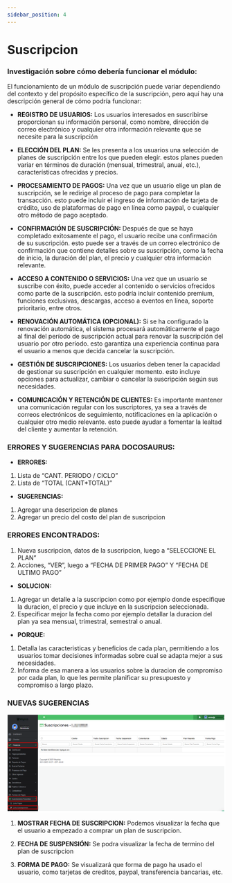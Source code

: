 ```yaml
---
sidebar_position: 4
---
```


# Suscripcion

### Investigación sobre cómo debería funcionar el módulo:

El funcionamiento de un módulo de suscripción puede variar dependiendo
del contexto y del propósito específico de la suscripción, pero aquí hay una
descripción general de cómo podría funcionar:


- **REGISTRO DE USUARIOS:**
Los usuarios interesados en suscribirse proporcionan
su información personal, como nombre, dirección de correo electrónico y
cualquier otra información relevante que se necesite para la suscripción

- **ELECCIÓN DEL PLAN:**
Se les presenta a los usuarios una selección de planes de
suscripción entre los que pueden elegir. estos planes pueden variar en
términos de duración (mensual, trimestral, anual, etc.), características
ofrecidas y precios.

- **PROCESAMIENTO DE PAGOS:**
Una vez que un usuario elige un plan de
suscripción, se le redirige al proceso de pago para completar la transacción.
esto puede incluir el ingreso de información de tarjeta de crédito, uso de
plataformas de pago en línea como paypal, o cualquier otro método de
pago aceptado.

- **CONFIRMACIÓN DE SUSCRIPCIÓN:**
Después de que se haya completado
exitosamente el pago, el usuario recibe una confirmación de su suscripción.
esto puede ser a través de un correo electrónico de confirmación que
contiene detalles sobre su suscripción, como la fecha de inicio, la duración
del plan, el precio y cualquier otra información relevante.

- **ACCESO A CONTENIDO O SERVICIOS:**
Una vez que un usuario se suscribe con
éxito, puede acceder al contenido o servicios ofrecidos como parte de la
suscripción. esto podría incluir contenido premium, funciones exclusivas,
descargas, acceso a eventos en línea, soporte prioritario, entre otros.

- **RENOVACIÓN AUTOMÁTICA (OPCIONAL):**
Si se ha configurado la renovación
automática, el sistema procesará automáticamente el pago al final del
período de suscripción actual para renovar la suscripción del usuario por
otro período. esto garantiza una experiencia continua para el usuario a
menos que decida cancelar la suscripción.

- **GESTIÓN DE SUSCRIPCIONES:**
Los usuarios deben tener la capacidad de gestionar
su suscripción en cualquier momento. esto incluye opciones para actualizar,
cambiar o cancelar la suscripción según sus necesidades.

- **COMUNICACIÓN Y RETENCIÓN DE CLIENTES:**
Es importante mantener una
comunicación regular con los suscriptores, ya sea a través de correos
electrónicos de seguimiento, notificaciones en la aplicación o cualquier
otro medio relevante. esto puede ayudar a fomentar la lealtad del cliente y
aumentar la retención.

### ERRORES Y SUGERENCIAS PARA DOCOSAURUS:

- **ERRORES:**

1. Lista de “CANT. PERIODO / CICLO”
2. Lista de “TOTAL (CANT*TOTAL)”

- **SUGERENCIAS:**

1. Agregar una descripcion de planes
2. Agregar un precio del costo del plan de suscripcion

### ERRORES ENCONTRADOS:

1. Nueva suscripcion, datos de la suscripcion, luego a “SELECCIONE EL
PLAN”
2. Acciones, “VER”, luego a “FECHA DE PRIMER PAGO” Y “FECHA DE ULTIMO
PAGO”

- **SOLUCION:**
1. Agregar un detalle a la suscripcion como por ejemplo donde especifique la
duracion, el precio y que incluye en la suscripcion seleccionada.
2. Especificar mejor la fecha como por ejemplo detallar la duracion del plan
ya sea mensual, trimestral, semestral o anual.

- **PORQUE:**
1. Detalla las caracteristicas y beneficios de cada plan, permitiendo a los
usuarios tomar decisiones informadas sobre cual se adapta mejor a sus
necesidades.
2. Informa de esa manera a los usuarios sobre la duracion de compromiso por
cada plan, lo que les permite planificar su presupuesto y compromiso a
largo plazo. 

### NUEVAS SUGERENCIAS

![Sus](./imgn/sus.png)

1. **MOSTRAR FECHA DE SUSCRIPCION:** Podemos visualizar la fecha que el usuario a 
empezado a comprar un plan de suscripcion.

2. **FECHA DE SUSPENSIÓN:** Se podra visualizar la fecha de termino del plan de 
suscripcion

3. **FORMA DE PAGO:**  Se visualizará que forma de pago ha usado el usuario, como 
tarjetas de creditos, paypal, transferencia bancarias, etc.
